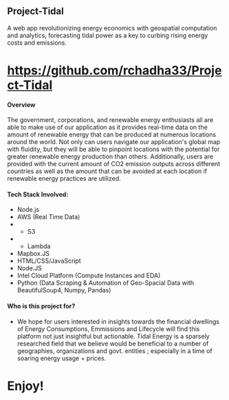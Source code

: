 ## Project-Tidal
A web app revolutionizing energy economics with geospatial computation and analytics, forecasting tidal power as a key to curbing rising energy costs and emissions.

# https://github.com/rchadha33/Project-Tidal

#### **Overview**
The government, corporations, and renewable energy enthusiasts all are able to make use of our application as it provides real-time data on the amount of renewable energy that can be produced at numerous locations around the world. Not only can users navigate our application's global map with fluidity, but they will be able to pinpoint locations with the potential for greater renewable energy production than others. Additionally, users are provided with the current amount of CO2 emission outputs across different countries as well as the amount that can be avoided at each location if renewable energy practices are utilized.

#### **Tech Stack Involved:**
- Node.js
- AWS (Real Time Data) 
- - S3
- - Lambda
- Mapbox.JS
- HTML/CSS/JavaScript
- Node.JS
- Intel Cloud Platform (Compute Instances and EDA) 
- Python (Data Scraping & Automation of Geo-Spacial Data with BeautifulSoup4, Numpy, Pandas)

#### **Who is this project for?**

- We hope for users interested in insights towards the financial dwellings of Energy Consumptions, Emmissions and Lifecycle will find this platform not just insightful but actionable. Tidal Energy is a sparsely researched field that we believe would be beneficial to a number of geographies, organizations and govt. entities ; especially in a time of soaring energy usage + prices.


 # Enjoy! 
